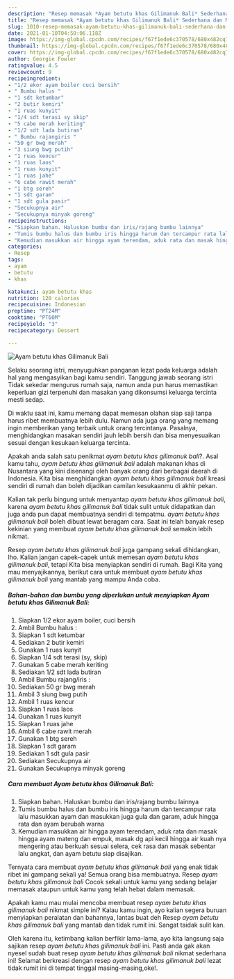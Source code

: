 ```yaml
---
description: "Resep memasak *Ayam betutu khas Gilimanuk Bali* Sederhana dan Mudah Dibuat"
title: "Resep memasak *Ayam betutu khas Gilimanuk Bali* Sederhana dan Mudah Dibuat"
slug: 1010-resep-memasak-ayam-betutu-khas-gilimanuk-bali-sederhana-dan-mudah-dibuat
date: 2021-01-10T04:50:06.118Z
image: https://img-global.cpcdn.com/recipes/f67f1ede6c370578/680x482cq70/ayam-betutu-khas-gilimanuk-bali-foto-resep-utama.jpg
thumbnail: https://img-global.cpcdn.com/recipes/f67f1ede6c370578/680x482cq70/ayam-betutu-khas-gilimanuk-bali-foto-resep-utama.jpg
cover: https://img-global.cpcdn.com/recipes/f67f1ede6c370578/680x482cq70/ayam-betutu-khas-gilimanuk-bali-foto-resep-utama.jpg
author: Georgie Fowler
ratingvalue: 4.5
reviewcount: 9
recipeingredient:
- "1/2 ekor ayam boiler cuci bersih"
- " Bumbu halus "
- "1 sdt ketumbar"
- "2 butir kemiri"
- "1 ruas kunyit"
- "1/4 sdt terasi sy skip"
- "5 cabe merah keriting"
- "1/2 sdt lada butiran"
- " Bumbu rajangiris "
- "50 gr bwg merah"
- "3 siung bwg putih"
- "1 ruas kencur"
- "1 ruas laos"
- "1 ruas kunyit"
- "1 ruas jahe"
- "6 cabe rawit merah"
- "1 btg sereh"
- "1 sdt garam"
- "1 sdt gula pasir"
- "Secukupnya air"
- "Secukupnya minyak goreng"
recipeinstructions:
- "Siapkan bahan. Haluskan bumbu dan iris/rajang bumbu lainnya"
- "Tumis bumbu halus dan bumbu iris hingga harum dan tercampur rata lalu masukkan ayam dan masukkan juga gula dan garam, aduk hingga rata dan ayam berubah warna"
- "Kemudian masukkan air hingga ayam terendam, aduk rata dan masak hingga ayam mateng dan empuk, masak dg api kecil hingga air kuah nya mengering atau berkuah sesuai selera, cek rasa dan masak sebentar lalu angkat, dan ayam betutu siap disajikan."
categories:
- Resep
tags:
- ayam
- betutu
- khas

katakunci: ayam betutu khas 
nutrition: 120 calories
recipecuisine: Indonesian
preptime: "PT24M"
cooktime: "PT60M"
recipeyield: "3"
recipecategory: Dessert

---
```



![*Ayam betutu khas Gilimanuk Bali*](https://img-global.cpcdn.com/recipes/f67f1ede6c370578/680x482cq70/ayam-betutu-khas-gilimanuk-bali-foto-resep-utama.jpg)

Selaku seorang istri, menyuguhkan panganan lezat pada keluarga adalah hal yang mengasyikan bagi kamu sendiri. Tanggung jawab seorang istri Tidak sekedar mengurus rumah saja, namun anda pun harus memastikan keperluan gizi terpenuhi dan masakan yang dikonsumsi keluarga tercinta mesti sedap.

Di waktu  saat ini, kamu memang dapat memesan olahan siap saji tanpa harus ribet membuatnya lebih dulu. Namun ada juga orang yang memang ingin memberikan yang terbaik untuk orang tercintanya. Pasalnya, menghidangkan masakan sendiri jauh lebih bersih dan bisa menyesuaikan sesuai dengan kesukaan keluarga tercinta. 



Apakah anda salah satu penikmat *ayam betutu khas gilimanuk bali*?. Asal kamu tahu, *ayam betutu khas gilimanuk bali* adalah makanan khas di Nusantara yang kini disenangi oleh banyak orang dari berbagai daerah di Indonesia. Kita bisa menghidangkan *ayam betutu khas gilimanuk bali* kreasi sendiri di rumah dan boleh dijadikan camilan kesukaanmu di akhir pekan.

Kalian tak perlu bingung untuk menyantap *ayam betutu khas gilimanuk bali*, karena *ayam betutu khas gilimanuk bali* tidak sulit untuk didapatkan dan juga anda pun dapat membuatnya sendiri di tempatmu. *ayam betutu khas gilimanuk bali* boleh dibuat lewat beragam cara. Saat ini telah banyak resep kekinian yang membuat *ayam betutu khas gilimanuk bali* semakin lebih nikmat.

Resep *ayam betutu khas gilimanuk bali* juga gampang sekali dihidangkan, lho. Kalian jangan capek-capek untuk memesan *ayam betutu khas gilimanuk bali*, tetapi Kita bisa menyiapkan sendiri di rumah. Bagi Kita yang mau menyajikannya, berikut cara untuk membuat *ayam betutu khas gilimanuk bali* yang mantab yang mampu Anda coba.

<!--inarticleads1-->

##### Bahan-bahan dan bumbu yang diperlukan untuk menyiapkan *Ayam betutu khas Gilimanuk Bali*:

1. Siapkan 1/2 ekor ayam boiler, cuci bersih
1. Ambil  Bumbu halus :
1. Siapkan 1 sdt ketumbar
1. Sediakan 2 butir kemiri
1. Gunakan 1 ruas kunyit
1. Siapkan 1/4 sdt terasi (sy, skip)
1. Gunakan 5 cabe merah keriting
1. Sediakan 1/2 sdt lada butiran
1. Ambil  Bumbu rajang/iris :
1. Sediakan 50 gr bwg merah
1. Ambil 3 siung bwg putih
1. Ambil 1 ruas kencur
1. Siapkan 1 ruas laos
1. Gunakan 1 ruas kunyit
1. Siapkan 1 ruas jahe
1. Ambil 6 cabe rawit merah
1. Gunakan 1 btg sereh
1. Siapkan 1 sdt garam
1. Sediakan 1 sdt gula pasir
1. Sediakan Secukupnya air
1. Gunakan Secukupnya minyak goreng




<!--inarticleads2-->

##### Cara membuat *Ayam betutu khas Gilimanuk Bali*:

1. Siapkan bahan. Haluskan bumbu dan iris/rajang bumbu lainnya
1. Tumis bumbu halus dan bumbu iris hingga harum dan tercampur rata lalu masukkan ayam dan masukkan juga gula dan garam, aduk hingga rata dan ayam berubah warna
1. Kemudian masukkan air hingga ayam terendam, aduk rata dan masak hingga ayam mateng dan empuk, masak dg api kecil hingga air kuah nya mengering atau berkuah sesuai selera, cek rasa dan masak sebentar lalu angkat, dan ayam betutu siap disajikan.




Ternyata cara membuat *ayam betutu khas gilimanuk bali* yang enak tidak ribet ini gampang sekali ya! Semua orang bisa membuatnya. Resep *ayam betutu khas gilimanuk bali* Cocok sekali untuk kamu yang sedang belajar memasak ataupun untuk kamu yang telah hebat dalam memasak.

Apakah kamu mau mulai mencoba membuat resep *ayam betutu khas gilimanuk bali* nikmat simple ini? Kalau kamu ingin, ayo kalian segera buruan menyiapkan peralatan dan bahannya, lantas buat deh Resep *ayam betutu khas gilimanuk bali* yang mantab dan tidak rumit ini. Sangat taidak sulit kan. 

Oleh karena itu, ketimbang kalian berfikir lama-lama, ayo kita langsung saja sajikan resep *ayam betutu khas gilimanuk bali* ini. Pasti anda gak akan nyesel sudah buat resep *ayam betutu khas gilimanuk bali* nikmat sederhana ini! Selamat berkreasi dengan resep *ayam betutu khas gilimanuk bali* lezat tidak rumit ini di tempat tinggal masing-masing,oke!.

